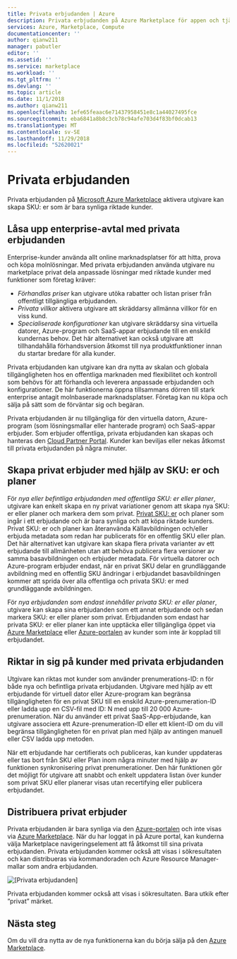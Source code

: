 ```yaml
---
title: Privata erbjudanden | Azure
description: Privata erbjudanden på Azure Marketplace för appen och tjänsten utgivare.
services: Azure, Marketplace, Compute
documentationcenter: ''
author: qianw211
manager: pabutler
editor: ''
ms.assetid: ''
ms.service: marketplace
ms.workload: ''
ms.tgt_pltfrm: ''
ms.devlang: ''
ms.topic: article
ms.date: 11/1/2018
ms.author: qianw211
ms.openlocfilehash: 1efe65feaac6e71437958451e8c1a44027495fce
ms.sourcegitcommit: eba6841a8b8c3cb78c94afe703d4f83bf0dcab13
ms.translationtype: MT
ms.contentlocale: sv-SE
ms.lasthandoff: 11/29/2018
ms.locfileid: "52620021"
---
```

# <a name="private-offers"></a>Privata erbjudanden

Privata erbjudanden på [Microsoft Azure Marketplace](https://azuremarketplace.microsoft.com/) aktivera utgivare kan skapa SKU: er som är bara synliga riktade kunder.

## <a name="unlock-enterprise-deals-with-private-offers"></a>Låsa upp enterprise-avtal med privata erbjudanden

Enterprise-kunder använda allt online marknadsplatser för att hitta, prova och köpa molnlösningar. Med privata erbjudanden använda utgivare nu marketplace privat dela anpassade lösningar med riktade kunder med funktioner som företag kräver:

- *Förhandlas priser* kan utgivare utöka rabatter och listan priser från offentligt tillgängliga erbjudanden.
- *Privata villkor* aktivera utgivare att skräddarsy allmänna villkor för en viss kund.
- *Specialiserade konfigurationer* kan utgivare skräddarsy sina virtuella datorer, Azure-program och SaaS-appar erbjudande till en enskild kundernas behov. Det här alternativet kan också utgivare att tillhandahålla förhandsversion åtkomst till nya produktfunktioner innan du startar bredare för alla kunder.

Privata erbjudanden kan utgivare kan dra nytta av skalan och globala tillgängligheten hos en offentliga marknaden med flexibilitet och kontroll som behövs för att förhandla och leverera anpassade erbjudanden och konfigurationer. De här funktionerna öppna tillsammans dörren till stark enterprise antagit molnbaserade marknadsplatser.  Företag kan nu köpa och sälja på sätt som de förväntar sig och begäran.

Privata erbjudanden är nu tillgängliga för den virtuella datorn, Azure-program (som lösningsmallar eller hanterade program) och SaaS-appar erbjuder. Som erbjuder offentliga, privata erbjudanden kan skapas och hanteras den [Cloud Partner Portal](https://docs.microsoft.com/azure/marketplace/cloud-partner-portal-orig/cloud-partner-portal-azure-private-skus).  Kunder kan beviljas eller nekas åtkomst till privata erbjudanden på några minuter.

## <a name="creating-private-offers-using-skus-and-plans"></a>Skapa privat erbjuder med hjälp av SKU: er och planer

För *nya eller befintliga erbjudanden med offentliga SKU: er eller planer*, utgivare kan enkelt skapa en ny privat variationer genom att skapa nya SKU: er eller planer och markera dem som privat.  [Privat SKU: er](https://docs.microsoft.com/azure/marketplace/cloud-partner-portal-orig/cloud-partner-portal-azure-private-skus) och planer som ingår i ett erbjudande och är bara synliga och att köpa riktade kunders. Privat SKU: er och planer kan återanvända Källavbildningen och/eller erbjuda metadata som redan har publicerats för en offentlig SKU eller plan. Det här alternativet kan utgivare kan skapa flera privata varianter av ett erbjudande till allmänheten utan att behöva publicera flera versioner av samma basavbildningen och erbjuder metadata. För virtuella datorer och Azure-program erbjuder endast, när en privat SKU delar en grundläggande avbildning med en offentlig SKU ändringar i erbjudandet basavbildningen kommer att sprida över alla offentliga och privata SKU: er med grundläggande avbildningen.

För *nya erbjudanden som endast innehåller privata SKU: er eller planer*, utgivare kan skapa sina erbjudanden som ett annat erbjudande och sedan markera SKU: er eller planer som privat. Erbjudanden som endast har privata SKU: er eller planer kan inte upptäcka eller tillgängliga öppet via [Azure Marketplace](https://azuremarketplace.microsoft.com) eller [Azure-portalen](https://azure.microsoft.com/features/azure-portal/) av kunder som inte är kopplad till erbjudandet.

## <a name="targeting-customers-with-private-offers"></a>Riktar in sig på kunder med privata erbjudanden
Utgivare kan riktas mot kunder som använder prenumerations-ID: n för både nya och befintliga privata erbjudanden. Utgivare med hjälp av ett erbjudande för virtuell dator eller Azure-program kan begränsa tillgängligheten för en privat SKU till en enskild Azure-prenumeration-ID eller ladda upp en CSV-fil med ID: N med upp till 20 000 Azure-prenumeration. När du använder ett privat SaaS-App-erbjudande, kan utgivare associera ett Azure-prenumeration-ID eller ett klient-ID om du vill begränsa tillgängligheten för en privat plan med hjälp av antingen manuell eller CSV ladda upp metoden.

När ett erbjudande har certifierats och publiceras, kan kunder uppdateras eller tas bort från SKU eller Plan inom några minuter med hjälp av funktionen synkronisering privat prenumerationer. Den här funktionen gör det möjligt för utgivare att snabbt och enkelt uppdatera listan över kunder som privat SKU eller planerar visas utan recertifying eller publicera erbjudandet.

## <a name="deploying-private-offers"></a>Distribuera privat erbjuder

Privata erbjudanden är bara synliga via den [Azure-portalen](https://azure.microsoft.com/features/azure-portal/) och inte visas via [Azure Marketplace](https://azuremarketplace.microsoft.com). När du har loggat in på Azure portal, kan kunderna välja Marketplace navigeringselement att få åtkomst till sina privata erbjudanden. Privata erbjudanden kommer också att visas i sökresultaten och kan distribueras via kommandoraden och Azure Resource Manager-mallar som andra erbjudanden.

![[Privata erbjudanden]](./media/marketplace-publishers-guide/private-offer.png)

Privata erbjudanden kommer också att visas i sökresultaten. Bara utkik efter ”privat” märket.

## <a name="next-steps"></a>Nästa steg

Om du vill dra nytta av de nya funktionerna kan du börja sälja på den [Azure Marketplace](https://azuremarketplace.microsoft.com/sell).

